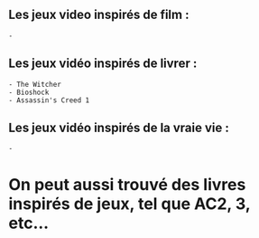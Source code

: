 ## Les jeux video inspirés de film :
    - 



## Les jeux vidéo inspirés de livrer : 
    - The Witcher
    - Bioshock
    - Assassin's Creed 1



## Les jeux vidéo inspirés de la vraie vie :
    - 

# On peut aussi trouvé des livres inspirés de jeux, tel que AC2, 3, etc...



